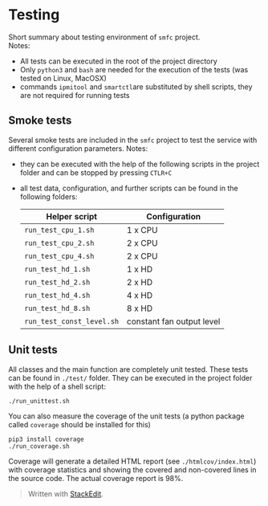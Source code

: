 
# Testing  
Short summary about testing environment of `smfc` project.  
Notes:  
  
 - All tests can be executed in the root of the project directory  
 - Only `python3` and `bash` are needed for the execution of the tests (was tested on Linux, MacOSX)  
 - commands `ipmitool` and `smartctl`are substituted by shell scripts, they are not required for running tests
  
## Smoke tests  
Several smoke tests are included in the `smfc` project to test the service with different configuration parameters. Notes:  
  
- they can be executed with the help of the following scripts in the project folder and can be stopped by pressing `CTLR+C`  
- all test data, configuration, and further scripts can be found in the following folders:  
   
   |Helper script|Configuration|
   |--|--|
   |`run_test_cpu_1.sh`| 1 x CPU |
   |`run_test_cpu_2.sh`| 2 x CPU |
   |`run_test_cpu_4.sh`| 2 x CPU |
   |`run_test_hd_1.sh`| 1 x HD |
   |`run_test_hd_2.sh`| 2 x HD |
   |`run_test_hd_4.sh`| 4 x HD |
   |`run_test_hd_8.sh`| 8 x HD | 
   |`run_test_const_level.sh`| constant fan output level |  

## Unit tests  
All classes and the main function are completely unit tested. These tests can be found in `./test/` folder. They can be executed in the project folder with the help of a shell script:

	./run_unittest.sh

You can also measure the coverage of the unit tests (a python package called `coverage` should be installed for this)  

	pip3 install coverage
	./run_coverage.sh  

Coverage will generate a detailed HTML report (see `./htmlcov/index.html`) with coverage statistics and showing the covered and non-covered lines in the source code. The actual coverage report is 98%.  
  
> Written with [StackEdit](https://stackedit.io/).

